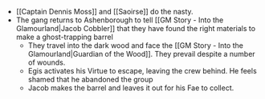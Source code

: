 - [[Captain Dennis Moss]] and [[Saoirse]] do the nasty.
- The gang returns to Ashenborough to tell [[GM Story - Into the Glamourland|Jacob Cobbler]] that they have found the right materials to make a ghost-trapping barrel
	- They travel into the dark wood and face the [[GM Story - Into the Glamourland|Guardian of the Wood]].  They prevail despite a number of wounds.
	- Egis activates his Virtue to escape, leaving the crew behind.  He feels shamed that he abandoned the group
	- Jacob makes the barrel and leaves it out for his Fae to collect.
